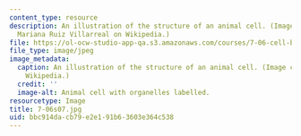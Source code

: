 ```yaml
---
content_type: resource
description: An illustration of the structure of an animal cell. (Image courtesy of
  Mariana Ruiz Villarreal on Wikipedia.)
file: https://ol-ocw-studio-app-qa.s3.amazonaws.com/courses/7-06-cell-biology-spring-2007/bbc914dacb79e2e191b63603e364c538_7-06s07.jpg
file_type: image/jpeg
image_metadata:
  caption: An illustration of the structure of an animal cell. (Image courtesy of
    Wikipedia.)
  credit: ''
  image-alt: Animal cell with organelles labelled.
resourcetype: Image
title: 7-06s07.jpg
uid: bbc914da-cb79-e2e1-91b6-3603e364c538
---
```

